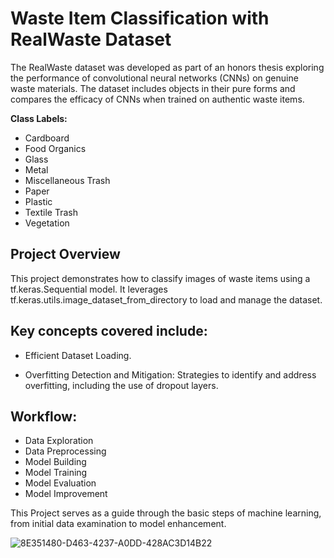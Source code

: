 # Waste Item Classification with RealWaste Dataset
The RealWaste dataset was developed as part of an honors thesis exploring the performance of convolutional neural networks (CNNs) on genuine waste materials. The dataset includes objects in their pure forms and compares the efficacy of CNNs when trained on authentic waste items.

**Class Labels:**
* Cardboard
* Food Organics
* Glass
* Metal
* Miscellaneous Trash
* Paper
* Plastic
* Textile Trash
* Vegetation
## Project Overview
This project demonstrates how to classify images of waste items using a tf.keras.Sequential model. It leverages tf.keras.utils.image_dataset_from_directory to load and manage the dataset.

## Key concepts covered include:

* Efficient Dataset Loading.

* Overfitting Detection and Mitigation: Strategies to identify and address overfitting, including the use of dropout layers.

## Workflow:
* Data Exploration
* Data Preprocessing
* Model Building
* Model Training
* Model Evaluation
* Model Improvement

This Project serves as a guide through the basic steps of machine learning, from initial data examination to model enhancement.

![8E351480-D463-4237-A0DD-428AC3D14B22](https://github.com/user-attachments/assets/d13c8b33-d57c-4551-a2b7-7b32d2be75cb)

